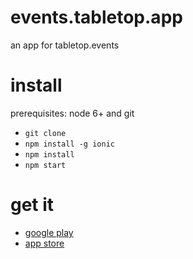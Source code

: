 # events.tabletop.app
an app for tabletop.events

# install

prerequisites: node 6+ and git

* `git clone`
* `npm install -g ionic`
* `npm install`
* `npm start`

# get it
* [google play](https://play.google.com/store/apps/details?id=events.tabletop.app)
* [app store](https://itunes.apple.com/fj/app/tabletop.events/id1165814696?mt=8)
